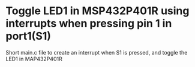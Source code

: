 # Toggle LED1 in MSP432P401R using interrupts when pressing pin 1 in port1(S1)
Short main.c file to create an interrupt when S1 is pressed, and toggle the LED1 in MAP432P401R
